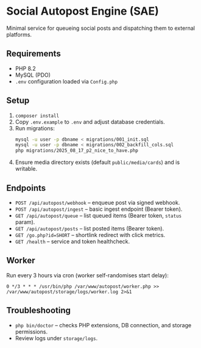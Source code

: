 # Social Autopost Engine (SAE)

Minimal service for queueing social posts and dispatching them to external platforms.

## Requirements
- PHP 8.2
- MySQL (PDO)
- `.env` configuration loaded via `Config.php`

## Setup
1. `composer install`
2. Copy `.env.example` to `.env` and adjust database credentials.
3. Run migrations:
   ```bash
   mysql -u user -p dbname < migrations/001_init.sql
   mysql -u user -p dbname < migrations/002_backfill_cols.sql
   php migrations/2025_08_17_p2_nice_to_have.php
   ```
4. Ensure media directory exists (default `public/media/cards`) and is writable.

## Endpoints
- `POST /api/autopost/webhook` – enqueue post via signed webhook.
- `POST /api/autopost/ingest` – basic ingest endpoint (Bearer token).
- `GET /api/autopost/queue` – list queued items (Bearer token, `status` param).
- `GET /api/autopost/posts` – list posted items (Bearer token).
- `GET /go.php?id=SHORT` – shortlink redirect with click metrics.
- `GET /health` – service and token healthcheck.

## Worker
Run every 3 hours via cron (worker self-randomises start delay):
```
0 */3 * * * /usr/bin/php /var/www/autopost/worker.php >> /var/www/autopost/storage/logs/worker.log 2>&1
```

## Troubleshooting
- `php bin/doctor` – checks PHP extensions, DB connection, and storage permissions.
- Review logs under `storage/logs`.

